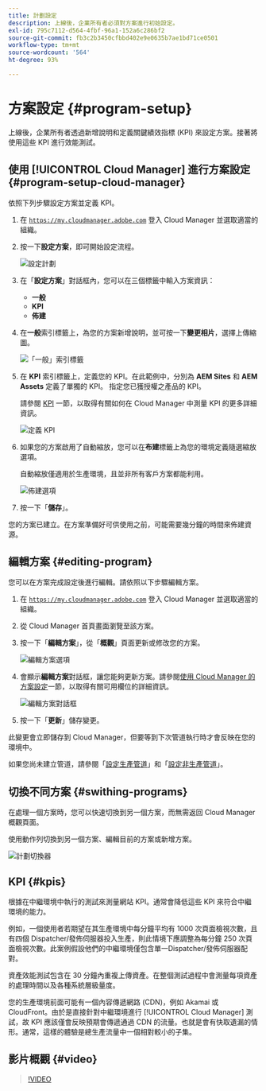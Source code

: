 ```yaml
---
title: 計劃設定
description: 上線後，企業所有者必須對方案進行初始設定。
exl-id: 795c7112-d564-4fbf-96a1-152a6c286bf2
source-git-commit: fb3c2b3450cfbbd402e9e0635b7ae1bd71ce0501
workflow-type: tm+mt
source-wordcount: '564'
ht-degree: 93%

---
```



# 方案設定 {#program-setup}

上線後，企業所有者透過新增說明和定義關鍵績效指標 (KPI) 來設定方案。接著將使用這些 KPI 進行效能測試。

## 使用 [!UICONTROL Cloud Manager] 進行方案設定 {#program-setup-cloud-manager}

依照下列步驟設定方案並定義 KPI。

1. 在 [`https://my.cloudmanager.adobe.com`](https://my.cloudmanager.adobe.com) 登入 Cloud Manager 並選取適當的組織。

1. 按一下&#x200B;**設定方案**，即可開始設定流程。

   ![設定計劃](/help/assets/set-up-program/setup1.png)

1. 在「**設定方案**」對話框內，您可以在三個標籤中輸入方案資訊：

   * **一般**
   * **KPI**
   * **佈建**

1. 在&#x200B;**一般**&#x200B;索引標籤上，為您的方案新增說明，並可按一下&#x200B;**變更相片**，選擇上傳縮圖。

   ![「一般」索引標籤](/help/assets/Setup_Program-General.png)

1. 在 **KPI** 索引標籤上，定義您的 KPI。在此範例中，分別為 **AEM Sites** 和 **AEM Assets** 定義了單獨的 KPI。 指定您已獲授權之產品的 KPI。

   請參閱 [KPI](#kpis) 一節，以取得有關如何在 Cloud Manager 中測量 KPI 的更多詳細資訊。

   ![定義 KPI](/help/assets/Setup_Program-KPIs.png)

1. 如果您的方案啟用了自動縮放，您可以在&#x200B;**布建**&#x200B;標籤上為您的環境定義隨選縮放選項。

   自動縮放僅適用於生產環境，且並非所有客戶方案都能利用。

   ![佈建選項](/help/assets/Setup_Program-Provisioning.png)

1. 按一下「**儲存**」。

您的方案已建立。在方案準備好可供使用之前，可能需要幾分鐘的時間來佈建資源。

## 編輯方案 {#editing-program}

您可以在方案完成設定後進行編輯。請依照以下步驟編輯方案。

1. 在 [`https://my.cloudmanager.adobe.com`](https://my.cloudmanager.adobe.com) 登入 Cloud Manager 並選取適當的組織。

1. 從 Cloud Manager 首頁畫面瀏覽至該方案。

1. 按一下「**編輯方案**」，從「**概觀**」頁面更新或修改您的方案。

   ![編輯方案選項](/help/assets/set-up-program/edit-program1.png)

1. 會顯示&#x200B;**編輯方案**&#x200B;對話框，讓您能夠更新方案。請參閱[使用 Cloud Manager 的方案設定](#program-setup-cloud-manager)一節，以取得有關可用欄位的詳細資訊。

   ![編輯方案對話框](/help/assets/set-up-program/edit-program-general.png)

1. 按一下「**更新**」儲存變更。

此變更會立即儲存到 Cloud Manager，但要等到下次管道執行時才會反映在您的環境中。

如果您尚未建立管道，請參閱「[設定生產管道](/help/using/production-pipelines.md)」和「[設定非生產管道](/help/using/non-production-pipelines.md)」。

## 切換不同方案 {#swithing-programs}

在處理一個方案時，您可以快速切換到另一個方案，而無需返回 Cloud Manager 概觀頁面。

使用動作列切換到另一個方案、編輯目前的方案或新增方案。

![計劃切換器](/help/assets/set-up-program/setup2.png)

## KPI {#kpis}

根據在中繼環境中執行的測試來測量網站 KPI。通常會降低這些 KPI 來符合中繼環境的能力。

例如，一個使用者若期望在其生產環境中每分鐘平均有 1000 次頁面檢視次數，且有四個 Dispatcher/發佈伺服器投入生產，則此情境下應調整為每分鐘 250 次頁面檢視次數。此案例假設他們的中繼環境僅包含單一Dispatcher/發佈伺服器配對。

資產效能測試包含在 30 分鐘內重複上傳資產。在整個測試過程中會測量每項資產的處理時間以及各種系統層級量度。

您的生產環境前面可能有一個內容傳遞網路 (CDN)，例如 Akamai 或 CloudFront。由於是直接針對中繼環境進行 [!UICONTROL Cloud Manager] 測試，故 KPI 應該僅會反映預期會傳遞通過 CDN 的流量。也就是會有快取遺漏的情形。通常，這樣的體驗是總生產流量中一個相對較小的子集。

## 影片概觀 {#video}

>[!VIDEO](https://video.tv.adobe.com/v/26313/)

